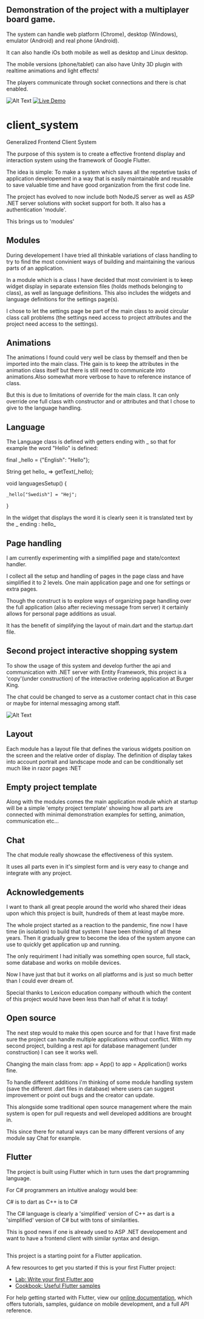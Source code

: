 
## Demonstration of the project with a multiplayer board game.

The system can handle web platform (Chrome), desktop (Windows), emulator (Android) and real phone (Android).

It can also handle iOs both mobile as well as desktop and Linux desktop.

The mobile versions (phone/tablet) can also have Unity 3D plugin with realtime animations and light effects!

The players communicate through socket connections and there is chat enabled.

![Alt Text](DemoMultiplayer.jpg?raw=true "Demo Multiplayer")
[![Live Demo](https://i9.ytimg.com/vi/czephRjgjD4/mq2.jpg?sqp=CPTkoY0G&rs=AOn4CLCN7MVR-0JNavq_-QZyTF1XY-IEkw)](https://www.youtube.com/watch?v=czephRjgjD4)


# client_system

Generalized Frontend Client System

The purpose of this system is to create a effective frontend display and interaction system
using the framework of Google Flutter. 

The idea is simple: To make a system which saves all the repetetive tasks of application developement 
in a way that is easily maintainable and reusable to save valuable time and have good organization from the first code line.

The project has evolved to now include both NodeJS server as well as ASP .NET server solutions with socket support for both.
It also has a authentication 'module'.

This brings us to 'modules'

## Modules

During developement I have tried all thinkable variations of class handling to try to find the most convinient ways
of building and maintaining the various parts of an application.

In a module which is a class I have decided that most convinient is to keep widget display in separate extension files (holds methods belonging to class),
as well as language definitions. This also includes the widgets and language definitions for the settings page(s).

I chose to let the settings page be part of the main class to avoid circular class call problems (the settings need access to project attributes and the project need access to the settings).

## Animations

The animations I found could very well be class by themself and then be imported into the main class. THe gain is to keep the attributes in the animation class itself but there is still need to communicate into animations.Also somewhat more verbose to have to reference instance of class.

But this is due to limitations of override for the main class. It can only override one full class with constructor and or attributes and that I chose to give to the language handling.

## Language

The Language class is defined with getters ending with _ so that for example the word "Hello" is defined:

final _hello = {"English": "Hello"};

String get hello_ => getText(_hello);

void languagesSetup() {

    _hello["Swedish"] = "Hej";
 
}

In the widget that displays the word it is clearly seen it is translated text by the _ ending : hello_

## Page handling

I am currently experimenting with a simplified page and state/context handler.

I collect all the setup and handling of pages in the page class and have simplified it to 2 levels.
One main application page and one for settings or extra pages.

Though the construct is to explore ways of organizing page handling over the full application (also after recieving message from server) it certainly allows for personal page additions as usual.

It has the benefit of simplifying the layout of main.dart and the startup.dart file.

## Second project interactive shopping system

To show the usage of this system and develop further the api and communication with .NET server with Entity Framework,
this project is a 'copy'(under construction) of the interactive ordering application at Burger King.

The chat could be changed to serve as a customer contact chat in this case or maybe for internal messaging among staff.

![Alt Text](DemoDatabase.jpg?raw=true "Demo Database")

## Layout

Each module has a layout file that defines the various widgets position on the screen and the relative order of display.
The definition of display takes into account portrait and landscape mode and can be conditionally set much like in razor pages :NET

## Empty project template

Along with the modules comes the main application module which at startup will be a simple 'empty project template' showing how all
parts are connected with minimal demonstration examples for setting, animation, communication etc...

## Chat

The chat module really showcase the effectiveness of this system.

It uses all parts even in it's simplest form and is very easy to change and integrate with any project.

## Acknowledgements

I want to thank all great people around the world who shared their ideas upon which this project is built, hundreds of them at least maybe more.

The whole project started as a reaction to the pandemic, fine now I have time (in isolation) to build that system I have been thinking of all these years.
Then it gradually grew to become the idea of the system anyone can use to quickly get application up and running.

The only requiriment I had initially was something open source, full stack, some database and works on mobile devices.

Now I have just that but it works on all platforms and is just so much better than I could ever dream of.

Special thanks to Lexicon education company withouth which the content of this project would have been less than half of what it is today!

## Open source

The next step would to make this open source and for that I have first made sure the project can handle multiple applications without conflict.
With my second project, building a rest api for database management (under construction) I can see it works well.

Changing the main class from: app = App() to app = Application() works fine.

To handle different additions i'm thinking of some module handling system (save the different .dart files in database) where users can
suggest improvement or point out bugs and the creator can update.

This alongside some traditional open source management where the main system is open for pull requests and well developed additions are brought in.

This since there for natural ways can be many different versions of any module say Chat for example.



## Flutter

The project is built using Flutter which in turn uses the dart programming language.

For C# programmers an intuitive analogy would bee:

C# is to dart as C++ is to C#

The C# language is clearly a 'simplified' version of C++ as dart is a 'simplified' version of C# but with tons of similarities.

This is good news if one is already used to ASP .NET developement and want to have a frontend client with similar syntax and design.

##


This project is a starting point for a Flutter application.

A few resources to get you started if this is your first Flutter project:

- [Lab: Write your first Flutter app](https://flutter.dev/docs/get-started/codelab)
- [Cookbook: Useful Flutter samples](https://flutter.dev/docs/cookbook)

For help getting started with Flutter, view our
[online documentation](https://flutter.dev/docs), which offers tutorials,
samples, guidance on mobile development, and a full API reference.
